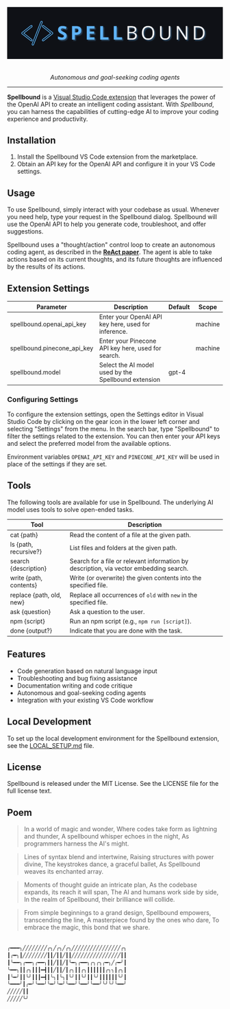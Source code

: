 <a href="https://github.com/agentitive/spellbound#readme">
  <img src=https://raw.githubusercontent.com/agentitive/spellbound/main/assets/logo.png>
</a>

<br>
<br>

<p align="center">
  <i>Autonomous and goal-seeking coding agents</i>
</p>

---

**Spellbound** is a [Visual Studio Code extension](https://marketplace.visualstudio.com/items?itemName=magentitive-vsce.spellbound) that leverages the power of the OpenAI API to create an intelligent coding assistant. With _Spellbound_, you can harness the capabilities of cutting-edge AI to improve your coding experience and productivity.

## Installation

1. Install the Spellbound VS Code extension from the marketplace.
2. Obtain an API key for the OpenAI API and configure it in your VS Code settings.

## Usage

To use Spellbound, simply interact with your codebase as usual. Whenever you need help, type your request in the Spellbound dialog. Spellbound will use the OpenAI API to help you generate code, troubleshoot, and offer suggestions.

Spellbound uses a "thought/action" control loop to create an autonomous coding agent, as described in the **[ReAct paper](https://arxiv.org/abs/2210.03629)**. The agent is able to take actions based on its current thoughts, and its future thoughts are influenced by the results of its actions.

## Extension Settings

| Parameter                   | Description                                          | Default | Scope   |
| --------------------------- | ---------------------------------------------------- | ------- | ------- |
| spellbound.openai_api_key   | Enter your OpenAI API key here, used for inference.  |         | machine |
| spellbound.pinecone_api_key | Enter your Pinecone API key here, used for search.   |         | machine |
| spellbound.model            | Select the AI model used by the Spellbound extension | gpt-4   |         |

### Configuring Settings

To configure the extension settings, open the Settings editor in Visual Studio Code by clicking on the gear icon in the lower left corner and selecting "Settings" from the menu. In the search bar, type "Spellbound" to filter the settings related to the extension. You can then enter your API keys and select the preferred model from the available options.

Environment variables `OPENAI_API_KEY` and `PINECONE_API_KEY` will be used in place of the settings if they are set.

## Tools

The following tools are available for use in Spellbound. The underlying AI model uses tools to solve open-ended tasks.

| Tool                     | Description                                                                            |
| ------------------------ | -------------------------------------------------------------------------------------- |
| cat {path}               | Read the content of a file at the given path.                                          |
| ls {path, recursive?}    | List files and folders at the given path.                                              |
| search {description}     | Search for a file or relevant information by description, via vector embedding search. |
| write {path, contents}   | Write (or overwrite) the given contents into the specified file.                       |
| replace {path, old, new} | Replace all occurrences of `old` with `new` in the specified file.                     |
| ask {question}           | Ask a question to the user.                                                            |
| npm {script}             | Run an npm script (e.g., `npm run [script]`).                                          |
| done {output?}           | Indicate that you are done with the task.                                              |

## Features

- Code generation based on natural language input
- Troubleshooting and bug fixing assistance
- Documentation writing and code critique
- Autonomous and goal-seeking coding agents
- Integration with your existing VS Code workflow

## Local Development

To set up the local development environment for the Spellbound extension, see the [LOCAL_SETUP.md](LOCAL_SETUP.md) file.

## License

Spellbound is released under the MIT License. See the LICENSE file for the full license text.

## Poem

> In a world of magic and wonder,
> Where codes take form as lightning and thunder,
> A spellbound whisper echoes in the night,
> As programmers harness the AI's might.

> Lines of syntax blend and intertwine,
> Raising structures with power divine,
> The keystrokes dance, a graceful ballet,
> As Spellbound weaves its enchanted array.

> Moments of thought guide an intricate plan,
> As the codebase expands, its reach it will span,
> The AI and humans work side by side,
> In the realm of Spellbound, their brilliance will collide.

> From simple beginnings to a grand design,
> Spellbound empowers, transcending the line,
> A masterpiece found by the ones who dare,
> To embrace the magic, this bond that we share.

```sh

╭━━━╮╱╱╱╱╱╱╱╱╭╮╱╭╮╱╭╮╱╱╱╱╱╱╱╱╱╱╱╱╱╱╱╱╭╮
┃╭━╮┃╱╱╱╱╱╱╱╱┃┃╱┃┃╱┃┃╱╱╱╱╱╱╱╱╱╱╱╱╱╱╱╱┃┃
┃╰━━╮╭━━╮╭━━╮┃┃╱┃┃╱┃╰━╮╭━━╮╭╮╭╮╭━╮╱╭━╯┃
╰━━╮┃┃╭╮┃┃┃━┫┃┃╱┃┃╱┃╭╮┃┃╭╮┃┃┃┃┃┃╭╮╮┃╭╮┃
┃╰━╯┃┃╰╯┃┃┃━┫┃╰╮┃╰╮┃╰╯┃┃╰╯┃┃╰╯┃┃┃┃┃┃╰╯┃
╰━━━╯┃╭━╯╰━━╯╰━╯╰━╯╰━━╯╰━━╯╰━━╯╰╯╰╯╰━━╯
╱╱╱╱╱┃┃
╱╱╱╱╱╰╯
```
